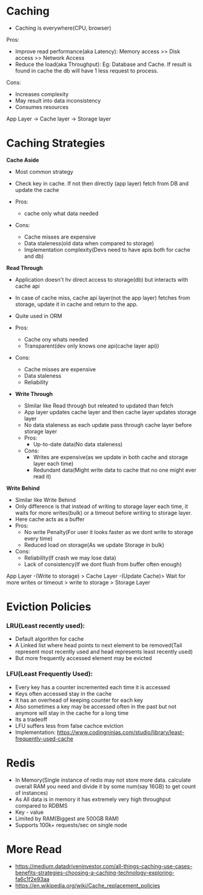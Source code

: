 # Caching

- Caching is everywhere(CPU, browser)

Pros:
- Improve read performance(aka Latency): Memory access >> Disk access >> Network Access
- Reduce the load(aka Throughput): 
   Eg: Database and Cache. If result is found in cache the db will have 1 less request to process.

Cons:
- Increases complexity
- May result into data inconsistency
- Consumes resources

App Layer -> Cache layer -> Storage layer

# Caching Strategies
 **Cache Aside**
   - Most common strategy
   - Check key in cache. If not then directly (app layer) fetch from DB and update the cache
   
   - Pros: 
     - cache only what data needed  
   - Cons:
     - Cache misses are expensive
     - Data staleness(old data when compared to storage)
     - Implementation complexity(Devs need to have apis both for cache and db)

**Read Through**
   - Application doesn't hv direct access to storage(db) but interacts with cache api
   - In case of cache miss, cache api layer(not the app layer) fetches from storage, update it in cache and return to the app.
   - Quite used in ORM
   - Pros:
     - Cache ony whats needed
     - Transparent(dev only knows one api(cache layer api))
   - Cons:
     - Cache misses are expensive
     - Data staleness
     - Reliability

- **Write Through**
   - SImilar like Read through but releated to updated than fetch
   - App layer updates cache layer and then cache layer updates storage layer
   - No data staleness as each update pass through cache layer before storage layer
   - Pros:
     - Up-to-date data(No data staleness)
   - Cons:
     - Writes are expensive(as we update in both cache and storage layer each time)
     - Redundant data(Might write data to cache that no one might ever read it)

**Write Behind**
  - Similar like Write Behind 
  - Only difference is that instead of writing to storage layer each time, it waits for more writes(bulk) or a timeout before writing to storage layer.
  - Here cache acts as a buffer
  - Pros:
    - No write Penalty(For user it looks faster as we dont write to storage every time)
    - Reduced load on storage(As we update Storage in bulk)
  - Cons:
    - Reliability(If crash we may lose data)
    - Lack of consistency(If we dont flush from buffer often enough)

  App Layer -(Write to storage) > Cache Layer -(Update Cache)> Wait for more writes or timeout > write to storage > Storage Layer

# Eviction Policies
### LRU(Least recently used): 
- Default algorithm for cache
- A Linked list where head points to next element to be removed(Tail represent most recently used and head represents least recently used)
- But more frequently accessed element may be evicted
### LFU(Least Frequently Used):
- Every key has a counter incremented each time it is accessed
- Keys often accessed stay in the cache
- It has an overhead of keeping counter for each key
- Also sometimes a key may be accessed often in the past but not anymore will stay in the cache for a long time 
- Its a tradeoff
- LFU suffers less from false cachce eviction
- Implementation: https://www.codingninjas.com/studio/library/least-frequently-used-cache

# Redis
- In Memory(Single instance of redis may not store more data. calculate overall RAM you need and divide it by some num(say 16GB) to get count of instances)
- As All data is in memory it has extremely very high throughput compared to RDBMS 
- Key - value
- Limited by RAM(Biggest are 500GB RAM)
- Supports 100k+ requests/sec on single node
# More Read 
 - https://medium.datadriveninvestor.com/all-things-caching-use-cases-benefits-strategies-choosing-a-caching-technology-exploring-fa6c1f2e93aa
 - https://en.wikipedia.org/wiki/Cache_replacement_policies